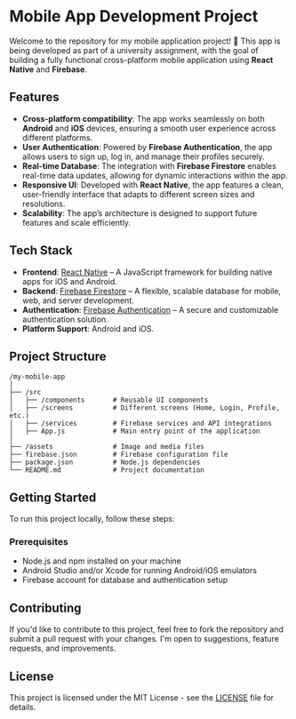 # Mobile App Development Project

Welcome to the repository for my mobile application project! 🚀 This app is being developed as part of a university assignment, with the goal of building a fully functional cross-platform mobile application using **React Native** and **Firebase**.

## Features

- **Cross-platform compatibility**: The app works seamlessly on both **Android** and **iOS** devices, ensuring a smooth user experience across different platforms.
- **User Authentication**: Powered by **Firebase Authentication**, the app allows users to sign up, log in, and manage their profiles securely.
- **Real-time Database**: The integration with **Firebase Firestore** enables real-time data updates, allowing for dynamic interactions within the app.
- **Responsive UI**: Developed with **React Native**, the app features a clean, user-friendly interface that adapts to different screen sizes and resolutions.
- **Scalability**: The app’s architecture is designed to support future features and scale efficiently.

## Tech Stack

- **Frontend**: [React Native](https://reactnative.dev/) – A JavaScript framework for building native apps for iOS and Android.
- **Backend**: [Firebase Firestore](https://firebase.google.com/docs/firestore) – A flexible, scalable database for mobile, web, and server development.
- **Authentication**: [Firebase Authentication](https://firebase.google.com/docs/auth) – A secure and customizable authentication solution.
- **Platform Support**: Android and iOS.

## Project Structure

```
/my-mobile-app
│
├── /src
│   ├── /components       # Reusable UI components
│   ├── /screens          # Different screens (Home, Login, Profile, etc.)
│   ├── /services         # Firebase services and API integrations
│   ├── App.js            # Main entry point of the application
│
├── /assets               # Image and media files
├── firebase.json         # Firebase configuration file
├── package.json          # Node.js dependencies
└── README.md             # Project documentation
```

## Getting Started

To run this project locally, follow these steps:

### Prerequisites

- Node.js and npm installed on your machine
- Android Studio and/or Xcode for running Android/iOS emulators
- Firebase account for database and authentication setup


## Contributing

If you'd like to contribute to this project, feel free to fork the repository and submit a pull request with your changes. I'm open to suggestions, feature requests, and improvements.

## License

This project is licensed under the MIT License - see the [LICENSE](LICENSE) file for details.
